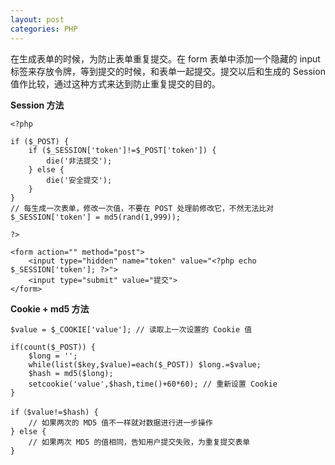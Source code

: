 ```yaml
---
layout: post
categories: PHP
---
```


在生成表单的时候，为防止表单重复提交。在 form 表单中添加一个隐藏的 input 标签来存放令牌，等到提交的时候，和表单一起提交。提交以后和生成的 Session 值作比较，通过这种方式来达到防止重复提交的目的。

**Session 方法**

```
<?php

if ($_POST) {
    if ($_SESSION['token']!=$_POST['token']) {
        die('非法提交');
    } else {
        die('安全提交');
    }
}
// 每生成一次表单，修改一次值，不要在 POST 处理前修改它，不然无法比对
$_SESSION['token'] = md5(rand(1,999));

?>

<form action="" method="post">
    <input type="hidden" name="token" value="<?php echo $_SESSION['token']; ?>">
    <input type="submit" value="提交">
</form>
```

**Cookie + md5 方法**

```
$value = $_COOKIE['value']; // 读取上一次设置的 Cookie 值

if(count($_POST)) {
    $long = '';
    while(list($key,$value)=each($_POST)) $long.=$value;
    $hash = md5($long);
    setcookie('value',$hash,time()+60*60); // 重新设置 Cookie
}

if（$value!=$hash) {
    // 如果两次的 MD5 值不一样就对数据进行进一步操作
} else {
    // 如果两次 MD5 的值相同，告知用户提交失败，为重复提交表单
}
```